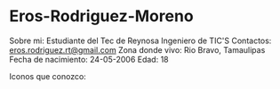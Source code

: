# Eros-Rodriguez-Moreno
Sobre mi:
Estudiante del Tec de Reynosa
Ingeniero de TIC'S
Contactos: eros.rodriguez.rt@gmail.com
Zona donde vivo: Rio Bravo, Tamaulipas
Fecha de nacimiento: 24-05-2006
Edad: 18

Iconos que conozco:

